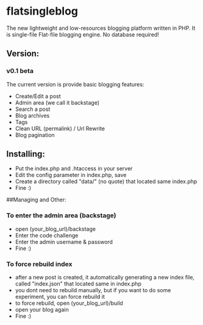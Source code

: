 # flatsingleblog
The new lightweight and low-resources blogging platform written in PHP. It is single-file Flat-file blogging engine. No database required!

## Version:

### v0.1 beta
The current version is provide basic blogging features:
* Create/Edit a post
* Admin area (we call it backstage)
* Search a post
* Blog archives
* Tags
* Clean URL (permalink) / Url Rewrite
* Blog pagination

## Installing:
* Put the index.php and .htaccess in your server
* Edit the config parameter in index.php, save
* Create a directory called "data/" (no quote) that located same index.php
* Fine :)

##Managing and Other:

### To enter the admin area (backstage)
* open (your_blog_url)/backstage
* Enter the code challenge
* Enter the admin username & password
* Fine :)

### To force rebuild index
* after a new post is created, it automatically generating a new index file, called "index.json" that located same in index.php
* you dont need to rebuild manually, but if you want to do some experiment, you can force rebuild it
* to force rebuild, open (your_blog_url)/build
* open your blog again
* Fine :)
